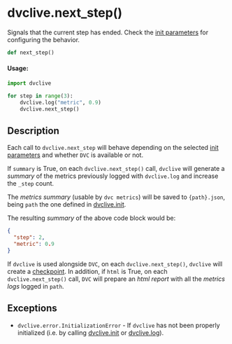 # dvclive.next_step()

Signals that the current step has ended. Check the
[init parameters](/doc/dvclive/api-reference/init#parameters) for configuring
the behavior.

```py
def next_step()
```

#### Usage:

```py
import dvclive

for step in range(3):
    dvclive.log("metric", 0.9)
    dvclive.next_step()
```

## Description

Each call to `dvclive.next_step` will behave depending on the selected
[init parameters](/doc/dvclive/api-reference/init#parameters) and whether `DVC`
is available or not.

If `summary` is True, on each `dvclive.next_step()` call, `dvclive` will
generate a _summary_ of the metrics previously logged with `dvclive.log` and
increase the `_step` count.

The _metrics summary_ (usable by `dvc metrics`) will be saved to `{path}.json`,
being `path` the one defined in [dvclive.init](/doc/dvclive/api-reference/init).

The resulting _summary_ of the above code block would be:

```json
{
  "step": 2,
  "metric": 0.9
}
```

If `dvclive` is used alongside `DVC`, on each `dvclive.next_step()`, `dvclive`
will create a [checkpoint](/doc/user-guide/experiment-management/checkpoints).
In addition, if `html` is True, on each `dvclive.next_step()` call, `DVC` will
prepare an _html report_ with all the _metrics logs_ logged in `path`.

## Exceptions

- `dvclive.error.InitializationError` - If `dvclive` has not been properly
  initialized (i.e. by calling [dvclive.init](/doc/dvclive/api-reference/init)
  or [dvclive.log](/doc/dvclive/api-reference/log)).
